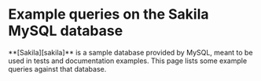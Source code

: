 <!-- -
Title: Example queries on the Sakila MySQL database
Description: A small collection of example MySQL queries on the Sakila database
First Published: 2015-07-25
- -->

Example queries on the Sakila MySQL database
============================================

<p class='lead'>
**[Sakila][sakila]** is a sample database provided by MySQL, meant to be used 
in tests and documentation examples. This page lists some example queries 
against that database.
</p>
